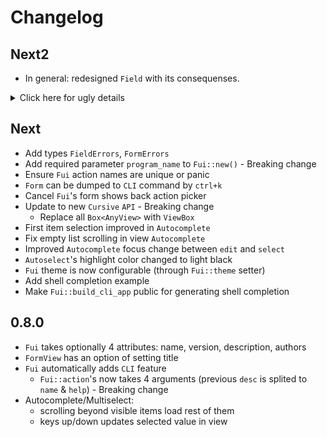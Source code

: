 # Changelog

## Next2

* In general: redesigned `Field` with its consequenses.

<details><summary>Click here for ugly details</summary>

* `Form` changes:
    * Remove
        * `pub fn clap_arg_matches2value(&self, arg_matches: &ArgMatches) -> Value`
            * `Fui` itself handles this feature
        * `fn show_errors(&mut self, form_errors: &FormErrors)`
            * now each Field sets it implicity during validation

    * Add:
        * `FormData` type
        * `pub fn for_each` which calls function on each field.
        * `pub fn for_each_mut` which calls function on each field (mutable variant).

* `FormField` changes:
    * `FormField` must also implements `Cursive::View`
    * Remove:
        * `fn build_widget(&self) -> Box<AnyView>;`
        * `fn get_widget_manager(&self) -> &WidgetManager;`
        * `fn clap_arg(&self) -> Arg;`
        * TODO::: rm it for sure
        * `fn clap_args2str(&self, args: &ArgMatches) -> String;`
    * Replace:
        * `fn validate(&self, data: &str) -> Result<Value, String>;`
        * with:
        * `fn validate(&mut self) -> Result<Value, FieldErrors>;`
    * Add:
        * `fn set_value(&mut self, value: &Value);`
        * TODO::: rm it 
        * `fn as_clap_arg(&self) -> Arg;`

* `Field` changes:
    * Remove `label_with_help_layout` (`Field` itself handles that)
    * Replace:
        * `pub struct Field<W: WidgetManager, T>`
        * with
        * `pub struct Field`
    * Replace
        * `pub fn new<IS: Into<String>>(label: IS, widget_manager: W, initial: T) -> Self`
        * with
        * `pub fn new<VM: WidgetManager + 'static, IS: Into<String>>(label: IS, mut widget_manager: VM) -> Field`
    * Replace
        * `pub fn initial(self, value: bool) -> Self`
        * with
        * `pub fn initial<IS: Into<Value>>(self, initial: IS) -> Self`
    * Replace
        * `pub fn help<IS: Into<String>>(self, msg: IS) -> Self`
        * with
        * `pub fn help(self, msg: &str) -> Self`
    * Add:
        * `pub fn set_help(&mut self, msg: &str)`
        * `pub fn set_error(&mut self, msg: &str)`
    * Add `FieldErrors` type
    * Implement `FormField` for `Field`
    * Implement `ViewWrapper` for `Field`

    * `Checkbox` changes:
        * Replace:
            * `pub fn new<IS: Into<String>>(label: IS) -> Field<CheckboxManager, bool>`
            * with
            * `pub fn new<IS: Into<String>>(label: IS) -> Field`
    * `Text` changes:
        * Replace:
            * `pub fn new<IS: Into<String>>(label: IS) -> Field<TextManager, String>`
            * with
            * `pub fn new<IS: Into<String>>(label: IS) -> Field`
    * `Autocomplete` changes:
        * Replace:
            * `pub fn new<IS: Into<String>, F: Feeder>(label: IS, feeder: F) -> Field<AutocompleteManager, String>`
            * with
            * `pub fn new<IS: Into<String>, F: Feeder>(label: IS, feeder: F) -> Field`
    * `Multiselect` changes:
        * Replace:
            * `pub fn new<IS: Into<String>, F: Feeder>(label: IS, feeder: F) -> Field<MultiselectManager, Vec<String>>`
            * with
            * `pub fn new<IS: Into<String>, F: Feeder>(label: IS, feeder: F) -> Field`

* `WidgetManager` changes:
    * Remove:
        * `fn build_widget(&self, label: &str, help: &str, initial: &str) -> Box<AnyView>;`
        * `fn set_error(&self, view: &mut AnyView, error: &str);`
        * `fn build_value_view(&self, value: &str) -> Box<AnyView>;`

    * Replace:
        * `fn get_value(&self, view: &AnyView) -> String;`
        * with
        * `fn as_string(&self, view_box: &ViewBox) -> String;`

    * Add:
        * `fn take_view(&mut self) -> ViewBox;`
        * `fn set_value(&self, view_box: &mut ViewBox, value: &Value);`
        * `fn as_value(&self, view_box: &ViewBox) -> Value;`

* `Views` changes:
    * Add `set_value` to `Autocomplete`

</details>


## Next

* Add types `FieldErrors`, `FormErrors`
* Add required parameter `program_name` to `Fui::new()` - Breaking change
* Ensure `Fui` action names are unique or panic
* `Form` can be dumped to `CLI` command by `ctrl+k`
* Cancel `Fui`'s form shows back action picker
* Update to new `Cursive` `API` - Breaking change
    * Replace all `Box<AnyView>` with `ViewBox`
* First item selection improved in `Autocomplete`
* Fix empty list scrolling in view `Autocomplete`
* Improved `Autocomplete` focus change between `edit` and `select`
* `Autoselect`'s highlight color changed to light black
* `Fui` theme is now configurable (through `Fui::theme` setter)
* Add shell completion example
* Make `Fui::build_cli_app` public for generating shell completion


## 0.8.0

* `Fui` takes optionally 4 attributes: name, version, description, authors
* `FormView` has an option of setting title
* `Fui` automatically adds `CLI` feature
    * `Fui::action`'s now takes 4 arguments (previous `desc` is splited to `name` & `help`) - Breaking change
* Autocomplete/Multiselect:
    * scrolling beyond visible items load rest of them
    * keys up/down updates selected value in view

